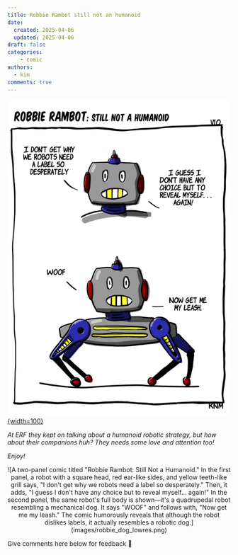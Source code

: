 ```yaml
---
title: Robbie Rambot still not an humanoid
date:
  created: 2025-04-06
  updated: 2025-04-06
draft: false
categories: 
    - comic
authors:
  - kim
comments: true
---
```


<script data-goatcounter="https://knmcguire.goatcounter.com/count"
async src="//gc.zgo.at/count.js"></script>


[![robbie as a dog](images/robbie_dog_lowres.png){width=100}](robbie_dog.md)



*At ERF they kept on talking about a humanoid robotic strategy, but how about their companions huh? They needs some love and attention too!* 

*Enjoy!*


<!-- more -->

<center>![A two-panel comic titled "Robbie Rambot: Still Not a Humanoid." In the first panel, a robot with a square head, red ear-like sides, and yellow teeth-like grill says, "I don't get why we robots need a label so desperately." Then, it adds, "I guess I don't have any choice but to reveal myself… again!" In the second panel, the same robot's full body is shown—it's a quadrupedal robot resembling a mechanical dog. It says "WOOF" and follows with, "Now get me my leash." The comic humorously reveals that although the robot dislikes labels, it actually resembles a robotic dog.](images/robbie_dog_lowres.png)</center>

Give comments here below for feedback :robot:
